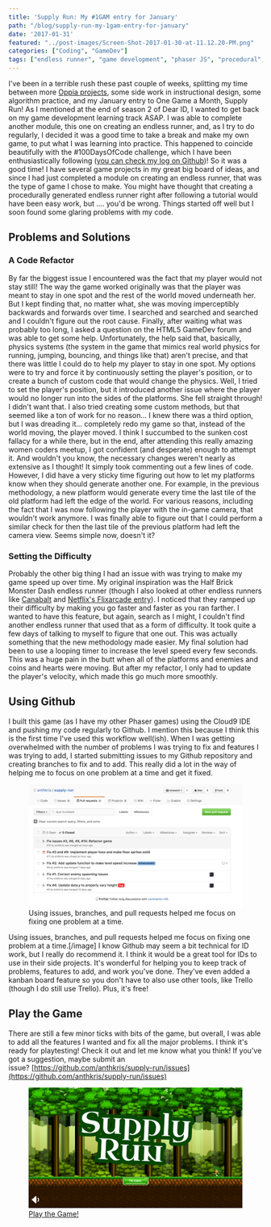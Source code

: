 ```yaml
---
title: 'Supply Run: My #1GAM entry for January'
path: "/blog/supply-run-my-1gam-entry-for-january"
date: '2017-01-31'
featured: "../post-images/Screen-Shot-2017-01-30-at-11.12.20-PM.png"
categories: ["Coding", "GameDev"]
tags: ["endless runner", "game development", "phaser JS", "procedural", "programming"]
---
```


I've been in a terrible rush these past couple of weeks, splitting my time between more [Oppia projects](/blog/what-im-learning-from-my-open-source-contributing-experience/), some side work in instructional design, some algorithm practice, and my January entry to One Game a Month, Supply Run! As I mentioned at the end of season 2 of Dear ID, I wanted to get back on my game development learning track ASAP. I was able to complete another module, this one on creating an endless runner, and, as I try to do regularly, I decided it was a good time to take a break and make my own game, to put what I was learning into practice. This happened to coincide beautifully with the #100DaysOfCode challenge, which I have been enthusiastically following ([you can check my log on Github](https://github.com/anthkris/100-days-of-code/blob/master/log.md))! So it was a good time! I have several game projects in my great big board of ideas, and since I had just completed a module on creating an endless runner, that was the type of game I chose to make. You might have thought that creating a procedurally generated endless runner right after following a tutorial would have been easy work, but .... you'd be wrong. Things started off well but I soon found some glaring problems with my code.

## Problems and Solutions

### A Code Refactor

By far the biggest issue I encountered was the fact that my player would not stay still! The way the game worked originally was that the player was meant to stay in one spot and the rest of the world moved underneath her. But I kept finding that, no matter what, she was moving imperceptibly backwards and forwards over time. I searched and searched and searched and I couldn't figure out the root cause. Finally, after waiting what was probably too long, I asked a question on the HTML5 GameDev forum and was able to get some help. Unfortunately, the help said that, basically, physics systems (the system in the game that mimics real world physics for running, jumping, bouncing, and things like that) aren't precise, and that there was little I could do to help my player to stay in one spot. My options were to try and force it by continuously setting the player's position, or to create a bunch of custom code that would change the physics. Well, I tried to set the player's position, but it introduced another issue where the player would no longer run into the sides of the platforms. She fell straight through! I didn't want that. I also tried creating some custom methods, but that seemed like a ton of work for no reason... I knew there was a third option, but I was dreading it... completely redo my game so that, instead of the world moving, the player moved. I think I succumbed to the sunken cost fallacy for a while there, but in the end, after attending this really amazing women coders meetup, I got confident (and desperate) enough to attempt it. And wouldn't you know, the necessary changes weren't nearly as extensive as I thought! It simply took commenting out a few lines of code. However, I did have a very sticky time figuring out how to let my platforms know when they should generate another one. For example, in the previous methodology, a new platform would generate every time the last tile of the old platform had left the edge of the world. For various reasons, including the fact that I was now following the player with the in-game camera, that wouldn't work anymore. I was finally able to figure out that I could perform a similar check for then the last tile of the previous platform had left the camera view. Seems simple now, doesn't it?

### Setting the Difficulty

Probably the other big thing I had an issue with was trying to make my game speed up over time. My original inspiration was the Half Brick Monster Dash endless runner (though I also looked at other endless runners like [Canabalt](http://adamatomic.com/canabalt/) and [Netflix's Flixarcade entry](https://flixarcade.netflix.io/)). I noticed that they ramped up their difficulty by making you go faster and faster as you ran farther. I wanted to have this feature, but again, search as I might, I couldn't find another endless runner that used that as a form of difficulty. It took quite a few days of talking to myself to figure that one out. This was actually something that the new methodology made easier. My final solution had been to use a looping timer to increase the level speed every few seconds. This was a huge pain in the butt when all of the platforms and enemies and coins and hearts were moving. But after my refactor, I only had to update the player's velocity, which made this go much more smoothly.

## Using Github

I built this game (as I have my other Phaser games) using the Cloud9 IDE and pushing my code regularly to Github. I mention this because I think this is the first time I've used this workflow well(ish). When I was getting overwhelmed with the number of problems I was trying to fix and features I was trying to add, I started submitting issues to my Github repository and creating branches to fix and to add. This really did a lot in the way of helping me to focus on one problem at a time and get it fixed.

<figure>
    <img src="../post-images/Screen-Shot-2017-01-31-at-12.01.14-AM.png" alt="github issues" />
    <figcaption>Using issues, branches, and pull requests helped me focus on fixing one problem at a time.</figcaption>
</figure>

Using issues, branches, and pull requests helped me focus on fixing one problem at a time.[/image] I know Github may seem a bit technical for ID work, but I really do recommend it. I think it would be a great tool for IDs to use in their side projects. It's wonderful for helping you to keep track of problems, features to add, and work you've done. They've even added a kanban board feature so you don't have to also use other tools, like Trello (though I do still use Trello). Plus, it's free!

## Play the Game

There are still a few minor ticks with bits of the game, but overall, I was able to add all the features I wanted and fix all the major problems. I think it's ready for playtesting! Check it out and let me know what you think! If you've got a suggestion, maybe submit an issue? [https://github.com/anthkris/supply-run/issues](https://github.com/anthkris/supply-run/issues)

<figure>
  <a href="https://anthkris.itch.io/supply-run" target="blank">
    <img src="../post-images/Screen-Shot-2017-01-30-at-11.12.20-PM.png" alt="Supply Run on Itch.io" />
    <figcaption>Play the Game!</figcaption>
  </a>
</figure>
